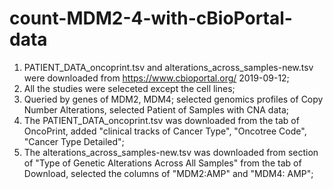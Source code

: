 # count-MDM2-4-with-cBioPortal-data

1. PATIENT_DATA_oncoprint.tsv and alterations_across_samples-new.tsv were downloaded from https://www.cbioportal.org/  2019-09-12;
2. All the studies were seleceted except the cell lines;
3. Queried by genes of MDM2, MDM4; selected genomics profiles of Copy Number Alterations, selected Patient of Samples with CNA data;
4. The PATIENT_DATA_oncoprint.tsv was downloaded from the tab of OncoPrint, added "clinical tracks of Cancer Type", "Oncotree Code", "Cancer Type Detailed";
5. The alterations_across_samples-new.tsv was downloaded from section of "Type of Genetic Alterations Across All Samples" from the tab of Download, selected the columns of "MDM2:AMP" and "MDM4: AMP";